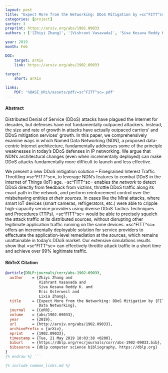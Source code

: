 ```yaml
---
layout: post
title: "Expect More from the Networking: DDoS Mitigation by =sc^FITT^sc= in Named Data Networking"
categories: [project]
sorter: 3
preprint: https://arxiv.org/abs/1902.09033
authors : ['[Zhiyi Zhang]', '[Vishrant Vasavada]', 'Siva Kesava Reddy Kakarla', '[Eric Osterweil]', '[Lixia Zhang]']

year: 2019
month: Feb

DOI:
    target: arXiv
    link: https://arxiv.org/abs/1902.09033

target:
    short: arXiv

links:
    PDF: '%BASE_URL%/assets/pdf/=sc^FITT^sc=.pdf'
---
```


#### Abstract

Distributed Denial of Service (DDoS) attacks have plagued the Internet for decades, but defenses have not fundamentally outpaced attackers. Instead, the size and rate of growth in attacks have actually outpaced carriers’ and DDoS mitigation services’ growth. In this paper, we comprehensively examine ways in which Named Data Networking (NDN), a proposed data-centric Internet architecture, fundamentally addresses some of the principle weaknesses in today’s DDoS defenses in IP networking. We argue that NDN’s architectural changes (even when incrementally deployed) can make DDoS attacks fundamentally more difficult to launch and less effective.

We present a new DDoS mitigation solution – Finegrained Interest Traffic Throttling _=sc^FITT^sc=_, to leverage NDN’s features to combat DDoS in the Internet of Things (IoT) age. =sc^FITT^sc= enables _the network_ to detect DDoS directly from feedback from victims, throttle DDoS traffic along its exact path in the network, and perform reinforcement control over the misbehaving entities _at their sources_. In cases like the Mirai attacks, where smart IoT devices (smart cameras, refrigerators, etc.) were able to cripple high-capacity service providers using diverse DDoS Tactics Techniques and Procedures (TTPs), =sc^FITT^sc= would be able to precisely squelch the attack traffic at its distributed sources, without disrupting other legitimate application traffic running on the same devices. =sc^FITT^sc= offers an incrementally deployable solution for service providers to effectuate the application-level remediation at the sources, which remains unattainable in today’s DDoS market. Our extensive simulations results show that =sc^FITT^sc= can effectively throttle attack traffic in a short time and
achieve over 99% legitimate traffic.

#### BibTeX Citation

```bibtex {% raw %}
@article{DBLP:journals/corr/abs-1902-09033,
  author    = {Zhiyi Zhang and
               Vishrant Vasavada and
               Siva Kesava Reddy K. and
               Eric Osterweil and
               Lixia Zhang},
  title     = {Expect More from the Networking: DDoS Mitigation by {FITT} in Named
               Data Networking},
  journal   = {CoRR},
  volume    = {abs/1902.09033},
  year      = {2019},
  url       = {http://arxiv.org/abs/1902.09033},
  archivePrefix = {arXiv},
  eprint    = {1902.09033},
  timestamp = {Tue, 21 May 2019 18:03:38 +0200},
  biburl    = {https://dblp.org/rec/journals/corr/abs-1902-09033.bib},
  bibsource = {dblp computer science bibliography, https://dblp.org}
}
{% endraw %} ```

{% include common_links.md %}